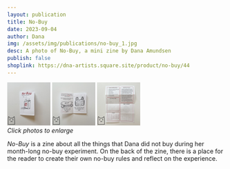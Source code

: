 ```yaml
---
layout: publication
title: No-Buy
date: 2023-09-04
author: Dana
img: /assets/img/publications/no-buy_1.jpg
desc: A photo of No-Buy, a mini zine by Dana Amundsen
publish: false
shoplink: https://dna-artists.square.site/product/no-buy/44
---
```


<a href="/assets/img/publications/no-buy_1.jpg"><img src="/assets/img/publications/no-buy_1.jpg" alt="A photo of the cover of No Buy, showing a shopping bag with a red circle with a line through it." width="100"></a>
<a href="/assets/img/publications/no-buy_2.jpg"><img src="/assets/img/publications/no-buy_2.jpg" alt="A photo of the interior of the zine." width="100"></a>
<a href="/assets/img/publications/no-buy_3.jpg"><img src="/assets/img/publications/no-buy_3.jpg" alt="The back of the unfolded zine, showing the worksheet about doing your own no buy." width="100"></a>  
*Click photos to enlarge*

*No-Buy* is a zine about all the things that Dana did not buy during her month-long no-buy experiment. On the back of the zine, there is a place for the reader to create their own no-buy rules and reflect on the experience.
